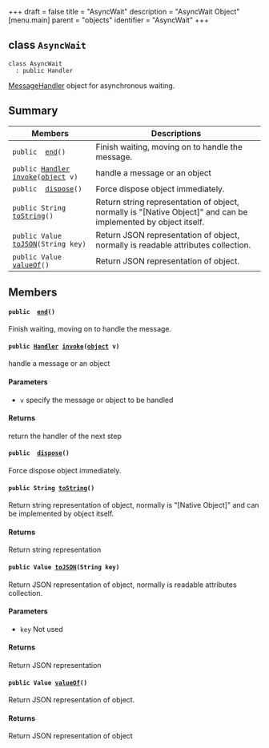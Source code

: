 +++
draft = false
title = "AsyncWait"
description = "AsyncWait Object"
[menu.main]
parent = "objects"
identifier = "AsyncWait"
+++

## class `AsyncWait` 

```
class AsyncWait
  : public Handler
```  

[Message](#d6/db7/interfaceMessage)[Handler](#da/d85/interfaceHandler) object for asynchronous waiting.

## Summary

 Members                        | Descriptions                                
--------------------------------|---------------------------------------------
`public  `[`end`](#d7/ded/classAsyncWait_1adf311589dec033121d3b99e126481798)`()` | Finish waiting, moving on to handle the message.
`public `[`Handler`](#da/d85/interfaceHandler)` `[`invoke`](#da/d85/interfaceHandler_1af901258552a23961893c5bd6f18ce681)`(`[`object`](#db/d38/interfaceobject)` v)` | handle a message or an object
`public  `[`dispose`](#db/d38/interfaceobject_1a6b88dbc459449d2280338e5b702a68b4)`()` | Force dispose object immediately.
`public String `[`toString`](#db/d38/interfaceobject_1ac61f07a7d6c5471293371086af3186bd)`()` | Return string representation of object, normally is "[Native Object]" and can be implemented by object itself.
`public Value `[`toJSON`](#db/d38/interfaceobject_1ad66be13eb5b7c5f560fd8511565138c4)`(String key)` | Return JSON representation of object, normally is readable attributes collection.
`public Value `[`valueOf`](#db/d38/interfaceobject_1ab9261a7662bc8bb4a898bc15dc16f206)`()` | Return JSON representation of object.

## Members

#### `public  `[`end`](#d7/ded/classAsyncWait_1adf311589dec033121d3b99e126481798)`()` 

Finish waiting, moving on to handle the message.

#### `public `[`Handler`](#da/d85/interfaceHandler)` `[`invoke`](#da/d85/interfaceHandler_1af901258552a23961893c5bd6f18ce681)`(`[`object`](#db/d38/interfaceobject)` v)` 

handle a message or an object

#### Parameters
* `v` specify the message or object to be handled 

#### Returns
return the handler of the next step

#### `public  `[`dispose`](#db/d38/interfaceobject_1a6b88dbc459449d2280338e5b702a68b4)`()` 

Force dispose object immediately.

#### `public String `[`toString`](#db/d38/interfaceobject_1ac61f07a7d6c5471293371086af3186bd)`()` 

Return string representation of object, normally is "[Native Object]" and can be implemented by object itself.

#### Returns
Return string representation

#### `public Value `[`toJSON`](#db/d38/interfaceobject_1ad66be13eb5b7c5f560fd8511565138c4)`(String key)` 

Return JSON representation of object, normally is readable attributes collection.

#### Parameters
* `key` Not used 

#### Returns
Return JSON representation

#### `public Value `[`valueOf`](#db/d38/interfaceobject_1ab9261a7662bc8bb4a898bc15dc16f206)`()` 

Return JSON representation of object.

#### Returns
Return JSON representation of object

